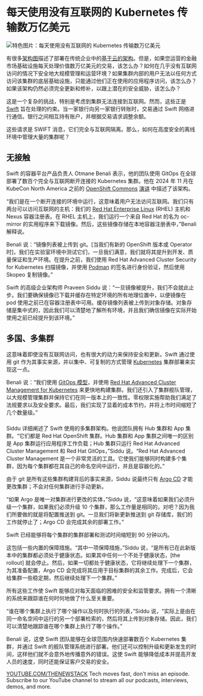 # 每天使用没有互联网的 Kubernetes 传输数万亿美元

![特色图片：每天使用没有互联网的 Kubernetes 传输数万亿美元](https://cdn.thenewstack.io/media/2025/03/6aa585bc-disconnected-kubernetes-swift-1024x576.jpg)

有很多[架构图](https://roadmap.sh/software-design-architecture)描述了部署在传统企业中的[基于云的架构](https://thenewstack.io/3-key-practices-for-perfecting-cloud-native-architecture/)。但是，如果您运营的金融市场基础设施每天处理价值数万亿美元的交易，该怎么办？如何在几乎没有互联网访问的情况下安全地大规模管理和运营环境？如果集群内部的用户无法以任何方式访问该集群的底层基础设施，只能通过他们正在使用的应用程序访问，该怎么办？如果该架构仍然必须完全更新和修补，以跟上潜在的安全威胁，该怎么办？

这是一个复杂的挑战，特别是考虑到集群无法连接到互联网。然而，这些正是 [Swift](https://www.swift.com/) 旨在处理的约束。当一家银行向另一家银行转账时，交易通过 Swift 网络进行通信。银行之间相互持有账户，并根据交易请求调整余额。

这些请求是 SWIFT 消息，它们完全与互联网隔离。那么，如何在高度安全的离线环境中管理大量的集群呢？

## 无接触

Swift 的容器平台产品负责人 Otmane Benali 表示，他的团队使用 GitOps 在全球部署了数百个完全与互联网断开连接的 Kubernetes 集群。他在 2024 年 11 月在 KubeCon North America 之前的 [OpenShift Commons](https://commons.openshift.org/) [演讲](https://www.youtube.com/watch?v=wI6pmgznbd8) 中描述了该架构。

“我们是在一个断开连接的环境中运行，这意味着用户无法访问互联网。我们只有两台可以访问互联网的主机：我们的 [Red Hat Enterprise Linux](https://www.redhat.com/en/technologies/linux-platforms/enterprise-linux) (RHEL) 主机和 Nexus 容器注册表。在 RHEL 主机上，我们运行一个来自 Red Hat 的名为 oc-mirror 的实用程序来下载镜像。然后，这些镜像存储在本地容器注册表中，”Benali 解释说。

Benali 说：“镜像列表被上传到 git。[当我们有新的 OpenShift 版本或 Operator 时]，我们在实验室环境中测试它们，一旦我们满意，我们就将其提升到开发、质量保证和生产环境。在提升之前，我们使用 Red Hat Advanced Cluster Security for Kubernetes 扫描镜像，并使用 [Podman](https://thenewstack.io/use-podman-to-create-and-work-with-virtual-machines/) 的签名进行身份验证，然后使用 Skopeo 复制镜像。”

Swift 的高级企业架构师 Praveen Siddu 说：“一旦镜像被提升，我们不会就此止步。我们要确保镜像已下载并缓存在特定环境的所有地理位置中，以便镜像在 pod 使用之前已在容器注册表中可用。缓存镜像列表被上传到对象存储。对象存储是集中式的，因此我们可以清楚地了解所有环境，并且我们确信镜像在实际开始使用之前已经提升到该环境。”

## 多国、多集群

这意味着即使没有互联网访问，也有很大的动力来保持安全和更新。Swift 通过使用 git 作为其事实来源，并以集中、可复制的方式管理 [Kubernetes](https://thenewstack.io/kubernetes/) 集群部署来实现这一点。

Benali 说：“我们使用 [GitOps 模型](https://www.redhat.com/en/topics/devops/what-is-gitops)，并使用 [Red Hat Advanced Cluster Management for Kubernetes](https://www.redhat.com/en/technologies/management/advanced-cluster-management) 来更快地构建集群。我们还引入了集群舰队管理，以大规模管理集群并保持它们在同一版本上的一致性。零权限实施帮助我们满足了法规要求以及安全要求。最后，我们实现了显着的成本节约，并将上市时间缩短了几个数量级。”

###
Siddu 详细阐述了 Swift 使用的多集群架构。他说团队拥有 Hub 集群和 App 集群。“它们都是 Red Hat OpenShift 集群。Hub 集群和 App 集群之间唯一的区别是 App 集群运行应用程序工作负载；Hub 集群只运行 Red Hat Advanced Cluster Management 和 Red Hat GitOps，”Siddu 说。“Red Hat Advanced Cluster Management 是一个非常灵活的工具。它使我们能够同时构建多个集群，因为每个集群都在其自己的命名空间中运行，并且是容器化的。”

由于 git 是所有这些集群构建背后的事实来源，Siddu 说最终只有 [Argo CD](https://argo-cd.readthedocs.io/en/stable/) 才能更改集群；不会对任何集群进行手动更新。

“如果 Argo 是唯一对集群进行更改的实体，”Siddu 说，“这意味着如果我们必须升级一个集群，如果我们必须升级 10 个集群，那么工作量是相同的，对吧？因为我们所要做的就是将配置推送到 git。一旦我们将新更新推送到 git 存储库，我们的工作就停止了；Argo CD 会完成其余的部署工作。”

Swift 已经能够将每个集群的集群部署和测试时间缩短到 90 分钟以内。

这包括一些内置的保障措施。“其中一项保障措施，”Siddu 说，“是所有已在此新版本中的集群都必须处于健康状态。如果其中任何一个不处于健康状态，[the rollout] 就会停止。然后，如果一切都处于健康状态，它将继续处理下一个集群，为其准备配置，Argo CD 会完成将其应用于目标集群的其余工作。完成后，它会给集群一些稳定期，然后继续处理下一个集群。”

所有这些工作使 Swift 能够应对每天面临的困难的安全和监管要求。拥有一个清晰的系统来跟踪谁在何时何地做了什么至关重要。

“谁在哪个集群上执行了哪个操作以及何时执行的列表，”Siddu 说，“实际上是由在同一命名空间中运行的另一个部署检索的，然后将其上传到对象存储。因此，我们可以清楚地跟踪谁在哪个集群上执行了哪个操作。”

Benali 说，这使 Swift 团队能够在全球范围内快速部署数百个 Kubernetes 集群，并通过 Swift 的舰队管理系统进行部署。他们还可以控制升级和更新发生的时间，这样他们就不会意外地传播意外的错误。这使 Swift 能够降低成本并提高开发人员的速度，同时还能保证客户交易的安全。

[YOUTUBE.COM/THENEWSTACK](https://youtube.com/thenewstack?sub_confirmation=1)
Tech moves fast, don't miss an episode. Subscribe to our YouTube
channel to stream all our podcasts, interviews, demos, and more.